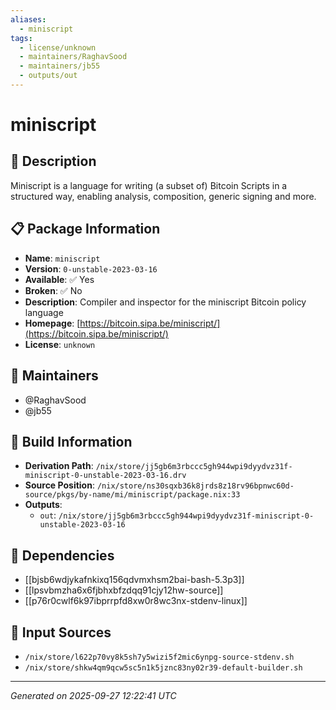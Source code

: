 ```yaml
---
aliases:
  - miniscript
tags:
  - license/unknown
  - maintainers/RaghavSood
  - maintainers/jb55
  - outputs/out
---
```


# miniscript

## 📝 Description

Miniscript is a language for writing (a subset of) Bitcoin Scripts in a structured way, enabling analysis, composition, generic signing and more.

## 📋 Package Information

- **Name**: `miniscript`
- **Version**: `0-unstable-2023-03-16`
- **Available**: ✅ Yes
- **Broken**: ✅ No
- **Description**: Compiler and inspector for the miniscript Bitcoin policy language
- **Homepage**: [https://bitcoin.sipa.be/miniscript/](https://bitcoin.sipa.be/miniscript/)
- **License**: `unknown`
## 👥 Maintainers

- @RaghavSood
- @jb55


## 🔧 Build Information

- **Derivation Path**: `/nix/store/jj5gb6m3rbccc5gh944wpi9dyydvz31f-miniscript-0-unstable-2023-03-16.drv`
- **Source Position**: `/nix/store/ns30sqxb36k8jrds8z18rv96bpnwc60d-source/pkgs/by-name/mi/miniscript/package.nix:33`
- **Outputs**:
  - `out`:  `/nix/store/jj5gb6m3rbccc5gh944wpi9dyydvz31f-miniscript-0-unstable-2023-03-16`

## 🔗 Dependencies

- [[bjsb6wdjykafnkixq156qdvmxhsm2bai-bash-5.3p3]]
- [[lpsvbmzha6x6fjbhxbfzdqq91cjy12hw-source]]
- [[p76r0cwlf6k97ibprrpfd8xw0r8wc3nx-stdenv-linux]]

## 📁 Input Sources

- `/nix/store/l622p70vy8k5sh7y5wizi5f2mic6ynpg-source-stdenv.sh`
- `/nix/store/shkw4qm9qcw5sc5n1k5jznc83ny02r39-default-builder.sh`

---
*Generated on 2025-09-27 12:22:41 UTC*
